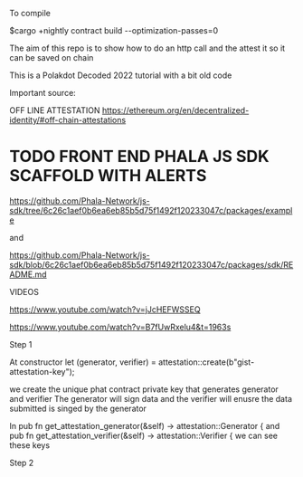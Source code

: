 To compile

$cargo +nightly contract build --optimization-passes=0

The aim of this repo is to show how to do an http call and the attest it so it can be saved on chain

This is a Polakdot Decoded 2022 tutorial with a bit old code

Important source:

OFF LINE ATTESTATION
https://ethereum.org/en/decentralized-identity/#off-chain-attestations

# TODO FRONT END PHALA JS SDK SCAFFOLD WITH ALERTS

https://github.com/Phala-Network/js-sdk/tree/6c26c1aef0b6ea6eb85b5d75f1492f120233047c/packages/example

and

https://github.com/Phala-Network/js-sdk/blob/6c26c1aef0b6ea6eb85b5d75f1492f120233047c/packages/sdk/README.md

VIDEOS

https://www.youtube.com/watch?v=jJcHEFWSSEQ

https://www.youtube.com/watch?v=B7fUwRxelu4&t=1963s

Step 1

At constructor
let (generator, verifier) = attestation::create(b"gist-attestation-key");

we create the unique phat contract private key that generates generator and verifier
The generator will sign data and the verifier will enusre the data submitted is singed by the generator

In
pub fn get_attestation_generator(&self) -> attestation::Generator {
and
pub fn get_attestation_verifier(&self) -> attestation::Verifier {
we can see these keys

Step 2
